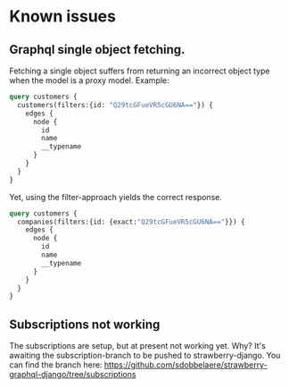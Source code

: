 # Known issues

## Graphql single object fetching.

Fetching a single object suffers from returning an incorrect object type when the model is
a proxy model.  Example:

```graphql
query customers {
  customers(filters:{id: "Q29tcGFueVR5cGU6NA=="}) {
    edges {
      node {
        id
        name
        __typename
      }
    }
  }
}
```

Yet, using the filter-approach yields the correct response.

```graphql
query customers {
  companies(filters:{id: {exact:"Q29tcGFueVR5cGU6NA=="}}) {
    edges {
      node {
        id
        name
        __typename
      }
    }
  }
}
```

## Subscriptions not working

The subscriptions are setup, but at present not working yet.
Why?  It's awaiting the subscription-branch to be pushed to strawberry-django.
You can find the branch here: https://github.com/sdobbelaere/strawberry-graphql-django/tree/subscriptions
